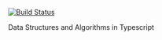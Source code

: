 [![Build Status](https://travis-ci.org/AlanPark81/mldsa_typescript.svg?branch=master)](https://travis-ci.org/AlanPark81/mldsa_typescript)

Data Structures and Algorithms in Typescript
